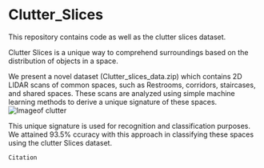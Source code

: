 # Clutter_Slices
This repository contains code as well as the clutter slices dataset. 

Clutter Slices is a unique way to comprehend surroundings based on the distribution of objects in a space.

We present a novel dataset (Clutter_slices_data.zip) which contains 2D LIDAR scans of common spaces, such as Restrooms,
corridors, staircases, and shared spaces.
These scans are analyzed using simple machine learning methods to derive a unique signature of these spaces. 
![Imageof clutter](https://github.com/CRLPurdue/Clutter_Slices/scans.png)

This unique signature is used for recognition and classification purposes. We attained 93.5% ccuracy with this approach in classifying
these spaces using the clutter Slices dataset. 
```
Citation
```
